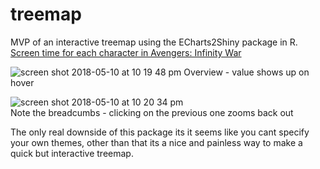 # treemap
MVP of an interactive treemap using the ECharts2Shiny package in R.   
[Screen time for each character in Avengers: Infinity War](https://geektyrant.com/news/the-screen-time-for-each-character-in-avengers-infinity-war-has-been-revealed)  

![screen shot 2018-05-10 at 10 19 48 pm](https://user-images.githubusercontent.com/11832379/39869357-8ba22c1c-54a0-11e8-848b-41d44825ca42.png)
Overview - value shows up on hover  

![screen shot 2018-05-10 at 10 20 34 pm](https://user-images.githubusercontent.com/11832379/39869355-8b23d1dc-54a0-11e8-92ba-eb44590a08fe.png)  
Note the breadcumbs - clicking on the previous one zooms back out  

The only real downside of this package its it seems like you cant specify your own themes, other than that its a nice and painless way to make a quick but interactive treemap.  
